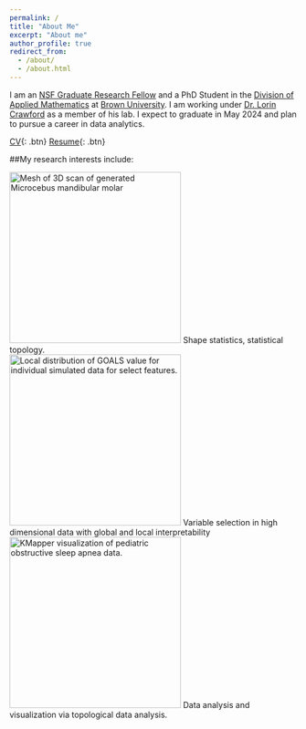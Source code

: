 ```yaml
---
permalink: /
title: "About Me"
excerpt: "About me"
author_profile: true
redirect_from: 
  - /about/
  - /about.html
---
```

I am an [NSF Graduate Research Fellow](https://www.nsfgrfp.org/) and a PhD Student in the [Division of Applied Mathematics](https://appliedmath.brown.edu/) at [Brown University](https://www.brown.edu/). I am working under [Dr. Lorin Crawford](http://www.lcrawlab.com/) as a member of his lab. I expect to graduate in May 2024 and plan to pursue a career in data analytics.

[CV](https://etwinn.github.io/files/ETWN_CV_Nov2023.pdf){: .btn}     [Resume](https://etwinn.github.io/files/ETWN_resume_Nov2023.pdf){: .btn}

##My research interests include:
<div>
  <img src="https://etwinn.github.io/images/new_m_1.png", alt="Mesh of 3D scan of generated Microcebus mandibular molar", width=300>
  <span> Shape statistics, statistical topology. </span>
</div>
<div>
  <img src="https://etwinn.github.io/images/GOALS_split_sim.png", alt="Local distribution of GOALS value for individual simulated data for select features.", width = 300>
  <span> Variable selection in high dimensional data with global and local interpretability </span>
</div>
<div>
  <img src="https://etwinn.github.io/images/combined_plot_correctscale.png", alt="KMapper visualization of pediatric obstructive sleep apnea data.", width=300>
  <span> Data analysis and visualization via topological data analysis. </span>
</div>
